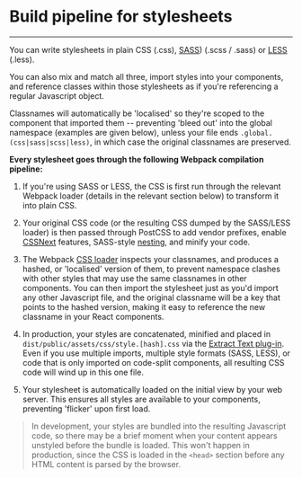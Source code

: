 # Build pipeline for stylesheets

---
You can write stylesheets in plain CSS (.css), [SASS](http://sass-lang.com/)) (.scss / .sass) or [LESS](http://lesscss.org/) (.less).

You can also mix and match all three, import styles into your components, and reference classes within those stylesheets as if you're referencing a regular Javascript object.

Classnames will automatically be 'localised' so they're scoped to the component that imported them -- preventing 'bleed out' into the global namespace (examples are given below), unless your file ends `.global.(css|sass|scss|less)`, in which case the original classnames are preserved.

**Every stylesheet goes through the following Webpack compilation pipeline:**

1. If you're using SASS or LESS, the CSS is first run through the relevant Webpack loader (details in the relevant section below) to transform it into plain CSS.

2. Your original CSS code (or the resulting CSS dumped by the SASS/LESS loader) is then passed through PostCSS to add vendor prefixes, enable [CSSNext](http://cssnext.io/) features, SASS-style [nesting](nesting.md), and minify your code.

3. The Webpack [CSS loader](https://github.com/webpack-contrib/css-loader) inspects your classnames, and produces a hashed, or 'localised' version of them, to prevent namespace clashes with other styles that may use the same classnames in other components.  You can then import the stylesheet just as you'd import any other Javascript file, and the original classname will be a key that points to the hashed version, making it easy to reference the new classname in your React components.

4. In production, your styles are concatenated, minified and placed in `dist/public/assets/css/style.[hash].css` via the [Extract Text plug-in](https://github.com/webpack-contrib/extract-text-webpack-plugin). Even if you use multiple imports, multiple style formats (SASS, LESS), or code that is only imported on code-split components, all resulting CSS code will wind up in this one file.

5. Your stylesheet is automatically loaded on the initial view by your web server. This ensures all styles are available to your components, preventing 'flicker' upon first load.

> In development, your styles are bundled into the resulting Javascript code, so there may be a brief moment when your content appears unstyled before the bundle is loaded. This won't happen in production, since the CSS is loaded in the `<head>` section before any HTML content is parsed by the browser.
